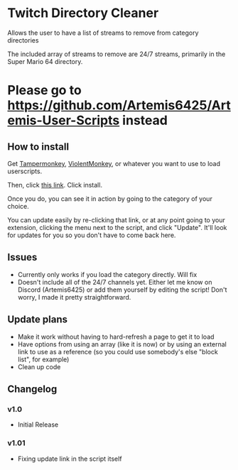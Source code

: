 # Twitch Directory Cleaner
Allows the user to have a list of streams to remove from category directories

The included array of streams to remove are 24/7 streams, primarily in the Super Mario 64 directory.


# Please go to https://github.com/Artemis6425/Artemis-User-Scripts instead

## How to install

Get [Tampermonkey](https://www.tampermonkey.net/), [ViolentMonkey](https://violentmonkey.github.io/), or whatever you want to use to load userscripts.

Then, click [this link](https://github.com/Artemis6425/Artemis-User-Scripts/raw/refs/heads/main/scripts/Twitch%20Directory%20Cleaner.user.js). Click install.

Once you do, you can see it in action by going to the category of your choice.

You can update easily by re-clicking that link, or at any point going to your extension, clicking the menu next to the script, and click "Update". It'll look for updates for you so you don't have to come back here.


## Issues

- Currently only works if you load the category directly. Will fix
- Doesn't include all of the 24/7 channels yet. Either let me know on Discord (Artemis6425) or add them yourself by editing the script! Don't worry, I made it pretty straightforward.


## Update plans

- Make it work without having to hard-refresh a page to get it to load
- Have options from using an array (like it is now) or by using an external link to use as a reference (so you could use somebody's else "block list", for example)
- Clean up code


## Changelog

### v1.0

- Initial Release

### v1.01

- Fixing update link in the script itself